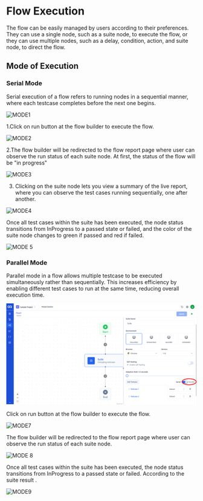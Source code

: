 


# Flow Execution

The flow can be easily managed by users according to their preferences. They can use a single node, such as a suite node, to execute the flow, or they can use multiple nodes, such as a delay, condition, action, and suite node, to direct the flow.

## Mode of Execution

### Serial Mode

Serial execution of a flow refers to running nodes in a sequential manner, where each testcase completes before the next one begins.
 
![MODE1](\TestFlowImages\MODE1.png)

1.Click on run button at the flow builder to execute the flow.

![MODE2](\TestFlowImages\MODE2.png)

2.The flow builder will be redirected to the flow report page where user can observe the run status of each suite node. At first, the status of the flow will be "in progress" 

![MODE3](\TestFlowImages\MODE3.png)

3. Clicking on the suite node lets you view a summary of the live report, where you can observe the test cases running sequentially, one after another.

![MODE4](\TestFlowImages\MODE4.png)

Once all test cases within the suite has been executed, the node status transitions from InProgress to a passed state or failed, and the color of the suite node changes to green if passed and red if failed.

![MODE 5](/TestFlowImages/mode5)

### Parallel Mode

Parallel mode in a flow allows multiple testcase to be executed simultaneously rather than sequentially. This increases efficiency by enabling different test cases to run at the same time, reducing overall execution time.
          
![MODE6](./TestFlowImages/MODE6.png)

Click on run button at the flow builder to execute the flow.

![MODE7](/TestFlowImages/MODE7)

The flow builder will be redirected to the flow report page where user can observe the run status of each suite node.

![MODE 8](\TestFlowImages\MODE8.png)

Once all test cases within the suite has been executed, the node status transitions from InProgress to a passed state or failed. According to the suite result .

![MODE9](\TestFlowImages\MODE9.png)

